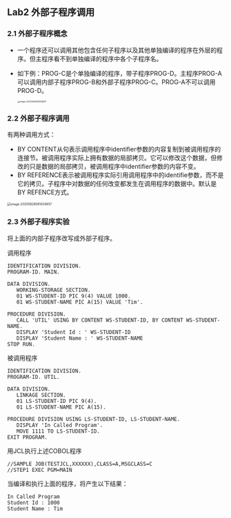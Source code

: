 ## Lab2 外部子程序调用

### 2.1 外部子程序概念

* 一个程序还可以调用其他包含任何子程序以及其他单独编译的程序在外层的程序。但主程序看不到单独编译的程序中各个子程序名。

* 如下例：PROG-C是个单独编译的程序，带子程序PROG-D。主程序PROG-A可以调用内部子程序PROG-B和外部子程序PROG-C。PROG-A不可以调用PROG-D。

  <img src="https://tva1.sinaimg.cn/large/007S8ZIlgy1gg7opvwt7jj30cs046q35.jpg" alt="image-20200628081208817" style="zoom:33%;" />

### 2.2 外部子程序调用

有两种调用方式：

* BY CONTENT从句表示调用程序中identifier参数的内容复制到被调用程序的连接节。被调用程序实际上拥有数据的局部拷贝。它可以修改这个数据，但修改的只是数据的局部拷贝，被调用程序中identifier参数的内容不变。
* BY REFERENCE表示被调用程序实际引用调用程序中的identifie参数，而不是它的拷贝。子程序中对数据的任何改变都发生在调用程序的数据中。默认是BY REFENCE方式。


<img src="https://tva1.sinaimg.cn/large/007S8ZIlgy1gg7osfkfopj30k40ckdhl.jpg" alt="image-20200628081434857" style="zoom:50%;" />

### 2.3 外部子程序实验

将上面的内部子程序改写成外部子程序。

调用程序

```cobol
IDENTIFICATION DIVISION.
PROGRAM-ID. MAIN.

DATA DIVISION.
   WORKING-STORAGE SECTION.
   01 WS-STUDENT-ID PIC 9(4) VALUE 1000.
   01 WS-STUDENT-NAME PIC A(15) VALUE 'Tim'.

PROCEDURE DIVISION.
   CALL 'UTIL' USING BY CONTENT WS-STUDENT-ID, BY CONTENT WS-STUDENT-NAME.
   DISPLAY 'Student Id : ' WS-STUDENT-ID
   DISPLAY 'Student Name : ' WS-STUDENT-NAME
STOP RUN.
```

被调用程序

```cobol
IDENTIFICATION DIVISION.
PROGRAM-ID. UTIL.

DATA DIVISION.
   LINKAGE SECTION.
   01 LS-STUDENT-ID PIC 9(4).
   01 LS-STUDENT-NAME PIC A(15).

PROCEDURE DIVISION USING LS-STUDENT-ID, LS-STUDENT-NAME.
   DISPLAY 'In Called Program'.
   MOVE 1111 TO LS-STUDENT-ID.
EXIT PROGRAM.
```

用JCL执行上述COBOL程序

```cobol
//SAMPLE JOB(TESTJCL,XXXXXX),CLASS=A,MSGCLASS=C
//STEP1 EXEC PGM=MAIN
```

当编译和执行上面的程序，将产生以下结果：

```cobol
In Called Program
Student Id : 1000
Student Name : Tim
```

